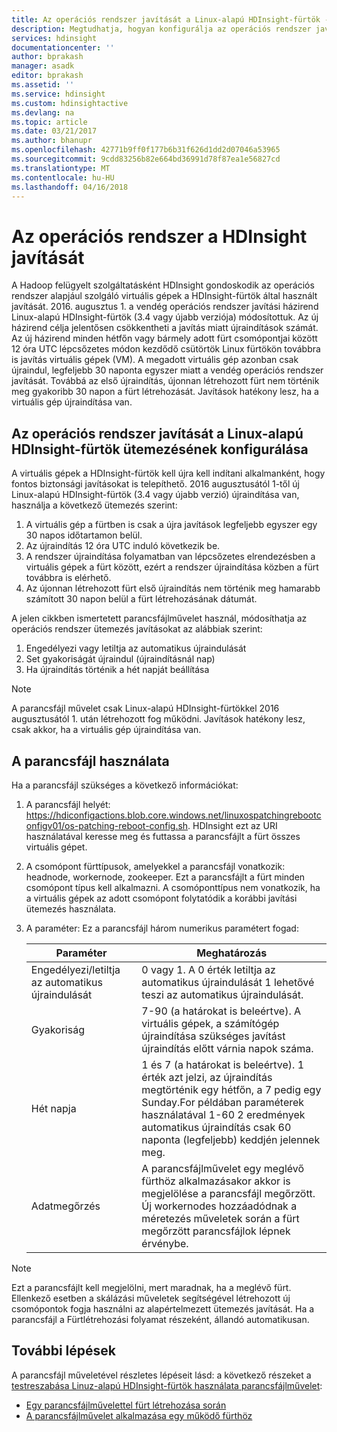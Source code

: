 ```yaml
---
title: Az operációs rendszer javítását a Linux-alapú HDInsight-fürtök - Azure ütemezésének konfigurálása |} Microsoft Docs
description: Megtudhatja, hogyan konfigurálja az operációs rendszer javítását a Linux-alapú HDInsight-fürtök ütemezését.
services: hdinsight
documentationcenter: ''
author: bprakash
manager: asadk
editor: bprakash
ms.assetid: ''
ms.service: hdinsight
ms.custom: hdinsightactive
ms.devlang: na
ms.topic: article
ms.date: 03/21/2017
ms.author: bhanupr
ms.openlocfilehash: 42771b9ff0f177b6b31f626d1dd2d07046a53965
ms.sourcegitcommit: 9cdd83256b82e664bd36991d78f87ea1e56827cd
ms.translationtype: MT
ms.contentlocale: hu-HU
ms.lasthandoff: 04/16/2018
---
```

# <a name="os-patching-for-hdinsight"></a>Az operációs rendszer a HDInsight javítását 
A Hadoop felügyelt szolgáltatásként HDInsight gondoskodik az operációs rendszer alapjául szolgáló virtuális gépek a HDInsight-fürtök által használt javítását. 2016. augusztus 1. a vendég operációs rendszer javítási házirend Linux-alapú HDInsight-fürtök (3.4 vagy újabb verziója) módosítottuk. Az új házirend célja jelentősen csökkentheti a javítás miatt újraindítások számát. Az új házirend minden hétfőn vagy bármely adott fürt csomópontjai között 12 óra UTC lépcsőzetes módon kezdődő csütörtök Linux fürtökön továbbra is javítás virtuális gépek (VM). A megadott virtuális gép azonban csak újraindul, legfeljebb 30 naponta egyszer miatt a vendég operációs rendszer javítását. Továbbá az első újraindítás, újonnan létrehozott fürt nem történik meg gyakoribb 30 napon a fürt létrehozását. Javítások hatékony lesz, ha a virtuális gép újraindítása van.

## <a name="how-to-configure-the-os-patching-schedule-for-linux-based-hdinsight-clusters"></a>Az operációs rendszer javítását a Linux-alapú HDInsight-fürtök ütemezésének konfigurálása
A virtuális gépek a HDInsight-fürtök kell újra kell indítani alkalmanként, hogy fontos biztonsági javításokat is telepíthető. 2016 augusztusától 1-től új Linux-alapú HDInsight-fürtök (3.4 vagy újabb verzió) újraindítása van, használja a következő ütemezés szerint:

1. A virtuális gép a fürtben is csak a újra javítások legfeljebb egyszer egy 30 napos időtartamon belül.
2. Az újraindítás 12 óra UTC induló következik be.
3. A rendszer újraindítása folyamatban van lépcsőzetes elrendezésben a virtuális gépek a fürt között, ezért a rendszer újraindítása közben a fürt továbbra is elérhető.
4. Az újonnan létrehozott fürt első újraindítás nem történik meg hamarabb számított 30 napon belül a fürt létrehozásának dátumát.

A jelen cikkben ismertetett parancsfájlművelet használ, módosíthatja az operációs rendszer ütemezés javításokat az alábbiak szerint:
1. Engedélyezi vagy letiltja az automatikus újraindulását
2. Set gyakoriságát újraindul (újraindításnál nap)
3. Ha újraindítás történik a hét napját beállítása

> [!NOTE]
> A parancsfájl művelet csak Linux-alapú HDInsight-fürtökkel 2016 augusztusától 1. után létrehozott fog működni. Javítások hatékony lesz, csak akkor, ha a virtuális gép újraindítása van. 
>

## <a name="how-to-use-the-script"></a>A parancsfájl használata 

Ha a parancsfájl szükséges a következő információkat:
1. A parancsfájl helyét: https://hdiconfigactions.blob.core.windows.net/linuxospatchingrebootconfigv01/os-patching-reboot-config.sh.  HDInsight ezt az URI használatával keresse meg és futtassa a parancsfájlt a fürt összes virtuális gépet.
  
2. A csomópont fürttípusok, amelyekkel a parancsfájl vonatkozik: headnode, workernode, zookeeper. Ezt a parancsfájlt a fürt minden csomópont típus kell alkalmazni. A csomóponttípus nem vonatkozik, ha a virtuális gépek az adott csomópont folytatódik a korábbi javítási ütemezés használata.


3.  A paraméter: Ez a parancsfájl három numerikus paramétert fogad:

    | Paraméter | Meghatározás |
    | --- | --- |
    | Engedélyezi/letiltja az automatikus újraindulását |0 vagy 1. A 0 érték letiltja az automatikus újraindulását 1 lehetővé teszi az automatikus újraindulását. |
    | Gyakoriság |7-90 (a határokat is beleértve). A virtuális gépek, a számítógép újraindítása szükséges javítást újraindítás előtt várnia napok száma. |
    | Hét napja |1 és 7 (a határokat is beleértve). 1 érték azt jelzi, az újraindítás megtörténik egy hétfőn, a 7 pedig egy Sunday.For példában paraméterek használatával 1-60 2 eredmények automatikus újraindítás csak 60 naponta (legfeljebb) keddjén jelennek meg. |
    | Adatmegőrzés |A parancsfájlművelet egy meglévő fürthöz alkalmazásakor akkor is megjelölése a parancsfájl megőrzött. Új workernodes hozzáadódnak a méretezés műveletek során a fürt megőrzött parancsfájlok lépnek érvénybe. |

> [!NOTE]
> Ezt a parancsfájlt kell megjelölni, mert maradnak, ha a meglévő fürt. Ellenkező esetben a skálázási műveletek segítségével létrehozott új csomópontok fogja használni az alapértelmezett ütemezés javítását.
Ha a parancsfájl a Fürtlétrehozási folyamat részeként, állandó automatikusan.
>

## <a name="next-steps"></a>További lépések

A parancsfájl műveletével részletes lépéseit lásd: a következő részeket a [testreszabása Linuz-alapú HDInsight-fürtök használata parancsfájlművelet](hdinsight-hadoop-customize-cluster-linux.md):

* [Egy parancsfájlművelettel fürt létrehozása során](hdinsight-hadoop-customize-cluster-linux.md#use-a-script-action-during-cluster-creation)
* [A parancsfájlművelet alkalmazása egy működő fürthöz](hdinsight-hadoop-customize-cluster-linux.md#apply-a-script-action-to-a-running-cluster)
